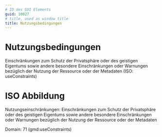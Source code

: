 ```yaml
---
# ID des GUI Elements
guid: 10027
# title, used as window title
title: Nutzungsbedingungen
---
```


# Nutzungsbedingungen

Einschränkungen zum Schutz der Privatsphäre oder des geistigen Eigentums sowie andere besondere Einschränkungen oder Warnungen bezüglich der Nutzung der Ressource oder der Metadaten (ISO: useConstraints)

# ISO Abbildung

Nutzungseinschränkungen: Einschränkungen zum Schutz der Privatsphäre oder des geistigen Eigentums sowie andere besondere Einschränkungen oder Warnungen bezüglich der Nutzung der Ressource oder der Metadaten

Domain: 71 (gmd:useConstraints)